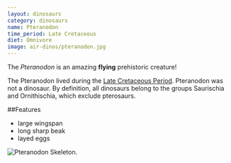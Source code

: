 ```yaml
---
layout: dinosaurs
category: dinosaurs
name: Pteranodon
time_period: Late Cretaceous
diet: Omnivore
image: air-dinos/pteranodon.jpg
---
```


The *Pteranodon* is an amazing **flying** prehistoric creature!

The Pteranodon lived during the [Late Cretaceous Period](http://en.wikipedia.org/wiki/Late_Cretaceous). 
Pteranodon was not a dinosaur. By definition, all dinosaurs belong to the groups Saurischia and Ornithischia, which exclude pterosaurs.

##Features

- large wingspan
- long sharp beak
- layed eggs

![Pteranodon Skeleton](http://upload.wikimedia.org/wikipedia/commons/thumb/7/77/Pteranodon_amnh_martyniuk.jpg/365px-Pteranodon_amnh_martyniuk.jpg).